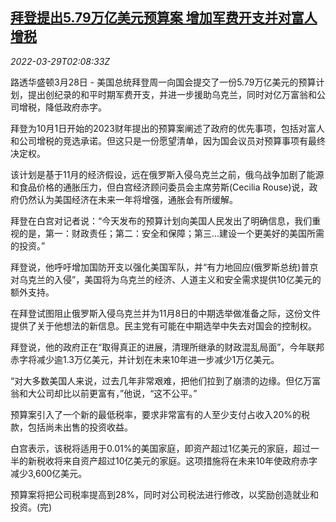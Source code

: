 <!--1648521063000-->
[拜登提出5.79万亿美元预算案 增加军费开支并对富人增税](https://cn.reuters.com/article/us-biden-defence-budget-0329-idCNKCS2LQ051)
------

<div><i>2022-03-29T02:08:33Z</i></div><p>路透华盛顿3月28日 - 美国总统拜登周一向国会提交了一份5.79万亿美元的预算计划，提出创纪录的和平时期军费开支，并进一步援助乌克兰，同时对亿万富翁和公司增税，降低政府赤字。</p><p>拜登为10月1日开始的2023财年提出的预算案阐述了政府的优先事项，包括对富人和公司增税的竞选承诺。但这只是一份愿望清单，因为国会议员对预算事项有最终决定权。</p><p>该计划是基于11月的经济假设，远在俄罗斯入侵乌克兰之前，俄乌战争加剧了能源和食品价格的通胀压力，但白宫经济顾问委员会主席劳斯(Cecilia Rouse)说，政府仍然认为美国经济在未来一年将增强，通胀会有所缓解。</p><p>拜登在白宫对记者说：“今天发布的预算计划向美国人民发出了明确信息，我们重视的是，第一：财政责任；第二：安全和保障；第三...建设一个更美好的美国所需的投资。”</p><p>拜登说，他呼吁增加国防开支以强化美国军队，并“有力地回应(俄罗斯总统)普京对乌克兰的入侵”，美国将为乌克兰的经济、人道主义和安全需求提供10亿美元的额外支持。</p><p>在拜登试图阻止俄罗斯入侵乌克兰并为11月8日的中期选举做准备之际，这份文件提供了关于他想法的新信息。民主党有可能在中期选举中失去对国会的控制权。</p><p>拜登说，他的政府正在“取得真正的进展，清理所继承的财政混乱局面”，今年联邦赤字将减少逾1.3万亿美元，并计划在未来10年进一步减少1万亿美元。</p><p>“对大多数美国人来说，过去几年非常艰难，把他们拉到了崩溃的边缘。但亿万富翁和大公司却比以前更富有，”他说，“这不公平。”</p><p>预算案引入了一个新的最低税率，要求非常富有的人至少支付占收入20%的税款，包括尚未出售的投资收益。</p><p>白宫表示，该税将适用于0.01%的美国家庭，即资产超过1亿美元的家庭，超过一半的新税收将来自资产超过10亿美元的家庭。这项措施将在未来10年使政府赤字减少3,600亿美元。</p><p>预算案将把公司税率提高到28%，同时对公司税法进行修改，以奖励创造就业和投资。(完)</p>
